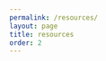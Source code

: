 ```yaml
---
permalink: /resources/
layout: page
title: resources
order: 2
---
```


<!--
Some of my favorite online resources are listed below.

**Learning how to code in Python**
* If you're totally new to coding, I like [Think Python](https://greenteapress.com/wp/think-python-2e/) by Allen B. Downey
  * See also his [Think Stats](http://greenteapress.com/wp/think-stats-2e/) and [Think Bayes](http://greenteapress.com/wp/think-bayes/) books for statistics
-->

<!--
```
More to come soon...
```
-->
